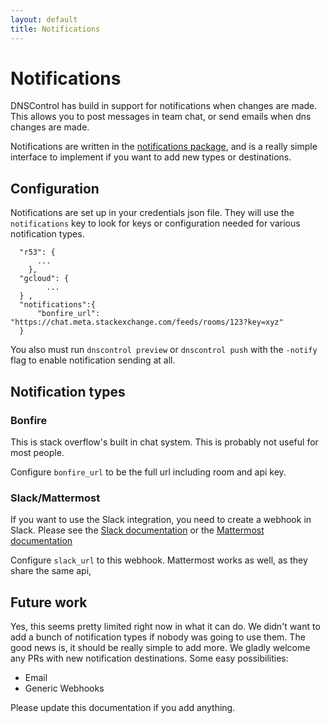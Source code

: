 ```yaml
---
layout: default
title: Notifications
---
```

# Notifications

DNSControl has build in support for notifications when changes are made. This allows you to post messages in team chat, or send emails when dns changes are made.

Notifications are written in the [notifications package](https://github.com/StackExchange/dnscontrol/tree/master/pkg/notifications), and is a really simple interface to implement if you want to add
new types or destinations.

## Configuration

Notifications are set up in your credentials json file. They will use the `notifications` key to look for keys or configuration needed for various notification types.

```
  "r53": {
      ...
    },
  "gcloud": {
        ...
  } ,
  "notifications":{
      "bonfire_url": "https://chat.meta.stackexchange.com/feeds/rooms/123?key=xyz"
  }
```

You also must run `dnscontrol preview` or `dnscontrol push` with the `-notify` flag to enable notification sending at all.

## Notification types

### Bonfire

This is stack overflow's built in chat system. This is probably not useful for most people.

Configure `bonfire_url` to be the full url including room and api key.

### Slack/Mattermost

If you want to use the Slack integration, you need to create a webhook in Slack.
Please see the [Slack documentation](https://api.slack.com/messaging/webhooks) or the [Mattermost documentation](https://docs.mattermost.com/developer/webhooks-incoming.html)

Configure `slack_url` to this webhook. Mattermost works as well, as they share the same api,

## Future work

Yes, this seems pretty limited right now in what it can do. We didn't want to add a bunch of notification types if nobody was going to use them. The good news is, it should 
be really simple to add more. We gladly welcome any PRs with new notification destinations. Some easy possibilities:

- Email
- Generic Webhooks

Please update this documentation if you add anything.